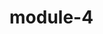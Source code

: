 # module-4
<!doctype html>
<html>
<head>
<meta charset="utf-8">
<script>
var names2 = ["Sumit","John","jyoti","harshit","jonah","jasprit","aabhas","jackson","rahul","srishti"];
for(var i=0;i<10;i++){
 if(names2[i].charAt(0)=='J'||names2[i].charAt(0)=='j'){
  console.log("Goodbye J"  + names2[i]);
 }
  else
   {  console.log("Hello "  + names2[i]); 
  }
}
</script>
</head>
<body> </body>
</html>
